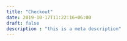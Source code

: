 ```yaml
---
title: "Checkout"
date: 2019-10-17T11:22:16+06:00
draft: false
description : "this is a meta description"
---
```


